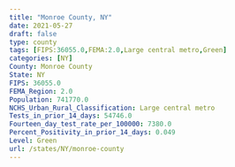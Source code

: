 ```yaml
---
title: "Monroe County, NY"
date: 2021-05-27
draft: false
type: county
tags: [FIPS:36055.0,FEMA:2.0,Large central metro,Green]
categories: [NY]
County: Monroe County
State: NY
FIPS: 36055.0
FEMA_Region: 2.0
Population: 741770.0
NCHS_Urban_Rural_Classification: Large central metro
Tests_in_prior_14_days: 54746.0
Fourteen_day_test_rate_per_100000: 7380.0
Percent_Positivity_in_prior_14_days: 0.049
Level: Green
url: /states/NY/monroe-county
---
```



